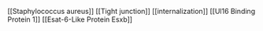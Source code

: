 [[Staphylococcus aureus]]
[[Tight junction]]
[[internalization]]
[[Ul16 Binding Protein 1]]
[[Esat-6-Like Protein Esxb]]

